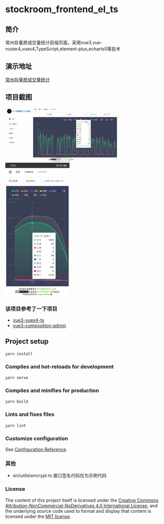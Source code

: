 # stockroom_frontend_el_ts

## 简介
常州存量房成交量统计前端页面，采用vue3,vue-router4,vuex4,TypeScript,element-plus,echarts5等技术
## 演示地址
[常州存量房成交量统计](https://czsr.666106.xyz)

## 项目截图
<img alt='screenshot01' src="./src/assets/images/screenshot1.png" width="70%" style="">
<img alt='screenshot02' src="./src/assets/images/screenshot2.jpg" width="40%">

### 该项目参考了一下项目
* [vue3-vuex4-ts](https://github.com/IamManchanda/vue3-vuex4-ts)
* [vue3-composition-admin](https://github.com/rcyj-FED/vue3-composition-admin)

## Project setup
```
yarn install
```

### Compiles and hot-reloads for development
```
yarn serve
```

### Compiles and minifies for production
```
yarn build
```

### Lints and fixes files
```
yarn lint
```

### Customize configuration
See [Configuration Reference](https://cli.vuejs.org/config/).

### 其他
* src\utils\encrypt.ts 接口签名代码仅为示例代码

### License
The content of this project itself is licensed under the [Creative Commons Attribution-NonCommercial-NoDerivatives 4.0 International License](http://creativecommons.org/licenses/by-nc-nd/4.0/), and the underlying source code used to format and display that content is licensed under the [MIT license](https://opensource.org/licenses/MIT).
